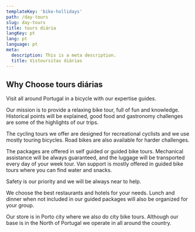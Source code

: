 ```yaml
---
templateKey: 'bike-hollidays'
path: /day-tours
slug: day-tours
title: tours diária
langKey: pt
lang: pt
language: pt
meta:
  description: This is a meta description.
  title: Vistoursitas diárias
---
```


## Why Choose tours diárias

Visit all around Portugal in a bicycle with our expertise guides.

Our mission is to provide a relaxing bike tour, full of fun and knowledge. Historical points will be explained, good food and gastronomy challenges are some of the highlights of our trips.

The cycling tours we offer are designed for recreational cyclists and we use mostly touring bicycles. Road bikes are also available for harder challenges.

The packages are offered in self guided or guided bike tours. Mechanical assistance will be always guaranteed, and the luggage will be transported every day of your week tour. Van support is mostly offered in guided bike tours where you can find water and snacks.

Safety is our priority and we will be always near to help.

We choose the best restaurants and hotels for your needs. Lunch and dinner when not included in our guided packages will also be organized for your group.

Our store is in Porto city where we also do city bike tours. Although our base is in the North of Portugal we operate in all around the country.